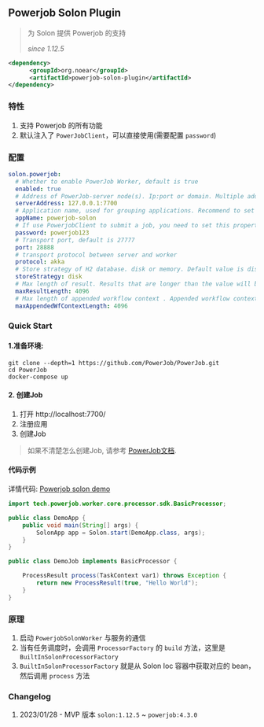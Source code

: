 ## Powerjob Solon Plugin

> 为 Solon 提供 Powerjob 的支持
> 
> _since 1.12.5_

```xml
<dependency>
      <groupId>org.noear</groupId>
      <artifactId>powerjob-solon-plugin</artifactId>
</dependency>
```

### 特性

1. 支持 Powerjob 的所有功能
2. 默认注入了 `PowerJobClient`，可以直接使用(需要配置 `password`)

### 配置

```yaml
solon.powerjob:
  # Whether to enable PowerJob Worker, default is true
  enabled: true
  # Address of PowerJob-server node(s). Ip:port or domain. Multiple addresses should be separated with comma.
  serverAddress: 127.0.0.1:7700
  # Application name, used for grouping applications. Recommend to set the same value as project name.
  appName: powerjob-solon
  # If use PowerjobClient to submit a job, you need to set this property.
  password: powerjob123
  # Transport port, default is 27777
  port: 28888
  # transport protocol between server and worker
  protocol: akka
  # Store strategy of H2 database. disk or memory. Default value is disk.
  storeStrategy: disk
  # Max length of result. Results that are longer than the value will be truncated.
  maxResultLength: 4096
  # Max length of appended workflow context . Appended workflow context value that is longer than the value will be ignore.
  maxAppendedWfContextLength: 4096
```

### Quick Start

#### 1.准备环境:

```shell
git clone --depth=1 https://github.com/PowerJob/PowerJob.git
cd PowerJob
docker-compose up
```

#### 2. 创建Job

1. 打开 http://localhost:7700/
2. 注册应用
3. 创建Job

> 如果不清楚怎么创建Job, 请参考 [PowerJob文档](https://www.yuque.com/powerjob/guidence).

#### 代码示例

详情代码: [Powerjob solon demo](https://github.com/noear/solon-examples/tree/main/5.Solon-Job/demo5051-powerjob)

```java
import tech.powerjob.worker.core.processor.sdk.BasicProcessor;

public class DemoApp {
    public void main(String[] args) {
        SolonApp app = Solon.start(DemoApp.class, args);
    }
}

public class DemoJob implements BasicProcessor {

    ProcessResult process(TaskContext var1) throws Exception {
        return new ProcessResult(true, "Hello World");
    }
}
```

### 原理

1. 启动 `PowerjobSolonWorker` 与服务的通信
2. 当有任务调度时，会调用 `ProcessorFactory` 的 `build` 方法，这里是 `BuiltInSolonProcessorFactory`
3. `BuiltInSolonProcessorFactory` 就是从 Solon Ioc 容器中获取对应的 bean，然后调用 `process` 方法

### Changelog

1. 2023/01/28 - MVP 版本 `solon:1.12.5` ~ `powerjob:4.3.0`
